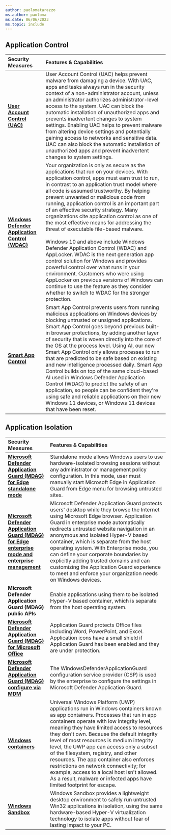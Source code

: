 ```yaml
---
author: paolomatarazzo
ms.author: paoloma
ms.date: 06/06/2023
ms.topic: include
---
```


## Application Control

| Security Measures | Features & Capabilities |
|:---|:---|
| **[User Account Control (UAC)](/windows/security/application-security/application-control/user-account-control/)** | User Account Control (UAC) helps prevent malware from damaging a device. With UAC, apps and tasks always run in the security context of a non-administrator account, unless an administrator authorizes administrator-level access to the system. UAC can block the automatic installation of unauthorized apps and prevents inadvertent changes to system settings. Enabling UAC helps to prevent malware from altering device settings and potentially gaining access to networks and sensitive data. UAC can also block the automatic installation of unauthorized apps and prevent inadvertent changes to system settings. |
| **[Windows Defender Application Control (WDAC)](/windows/security/threat-protection/windows-defender-application-control/windows-defender-application-control)** | Your organization is only as secure as the applications that run on your devices. With application control, apps must earn trust to run, in contrast to an application trust model where all code is assumed trustworthy. By helping prevent unwanted or malicious code from running, application control is an important part of an effective security strategy. Many organizations cite application control as one of the most effective means for addressing the threat of executable file-based malware.<br><br>Windows 10 and above include Windows Defender Application Control (WDAC) and AppLocker. WDAC is the next generation app control solution for Windows and provides powerful control over what runs in your environment. Customers who were using AppLocker on previous versions of Windows can continue to use the feature as they consider whether to switch to WDAC for the stronger protection. |
| **[Smart App Control](/windows/security/threat-protection/windows-defender-application-control/windows-defender-application-control)** | Smart App Control prevents users from running malicious applications on Windows devices by blocking untrusted or unsigned applications. Smart App Control goes beyond previous built-in browser protections, by adding another layer of security that is woven directly into the core of the OS at the process level. Using AI, our new Smart App Control only allows processes to run that are predicted to be safe based on existing and new intelligence processed daily. Smart App Control builds on top of the same cloud-based AI used in Windows Defender Application Control (WDAC) to predict the safety of an application, so people can be confident they're using safe and reliable applications on their new Windows 11 devices, or Windows 11 devices that have been reset. |

## Application Isolation

| Security Measures | Features & Capabilities |
|:---|:---|
| **[Microsoft Defender Application Guard (MDAG) for Edge standalone mode](/windows/security/threat-protection/microsoft-defender-application-guard/md-app-guard-overview)** | Standalone mode allows Windows users to use hardware-isolated browsing sessions without any administrator or management policy configuration. In this mode, user must manually start Microsoft Edge in Application Guard from Edge menu for browsing untrusted sites. |
| **[Microsoft Defender Application Guard (MDAG) for Edge enterprise mode and enterprise management](/windows/security/threat-protection/microsoft-defender-application-guard/configure-md-app-guard)** | Microsoft Defender Application Guard protects users' desktop while they browse the Internet using Microsoft Edge browser. Application Guard in enterprise mode automatically redirects untrusted website navigation in an anonymous and isolated Hyper-V based container, which is separate from the host operating system. With Enterprise mode, you can define your corporate boundaries by explicitly adding trusted domains and can customizing the Application Guard experience to meet and enforce your organization needs on Windows devices. |
| **Microsoft Defender Application Guard (MDAG) public APIs** | Enable applications using them to be isolated Hyper-V based container, which is separate from the host operating system. |
| **[Microsoft Defender Application Guard (MDAG) for Microsoft Office](https://support.microsoft.com/office/application-guard-for-office-9e0fb9c2-ffad-43bf-8ba3-78f785fdba46)** | Application Guard protects Office files including Word, PowerPoint, and Excel. Application icons have a small shield if Application Guard has been enabled and they are under protection. |
| **[Microsoft Defender Application Guard (MDAG) configure via MDM](/windows/client-management/mdm/windowsdefenderapplicationguard-csp)** | The WindowsDefenderApplicationGuard configuration service provider (CSP) is used by the enterprise to configure the settings in Microsoft Defender Application Guard. |
| **[Windows containers](/virtualization/windowscontainers/about/)** | Universal Windows Platform (UWP) applications run in Windows containers known as app containers. Processes that run in app containers operate with low integrity level, meaning they have limited access to resources they don't own. Because the default integrity level of most resources is medium integrity level, the UWP app can access only a subset of the filesystem, registry, and other resources. The app container also enforces restrictions on network connectivity; for example, access to a local host isn't allowed. As a result, malware or infected apps have limited footprint for escape. |
| **[Windows Sandbox](/windows/security/application-security/application-isolation/windows-sandbox/windows-sandbox-overview)** | Windows Sandbox provides a lightweight desktop environment to safely run untrusted Win32 applications in isolation, using the same hardware-based Hyper-V virtualization technology to isolate apps without fear of lasting impact to your PC. |
